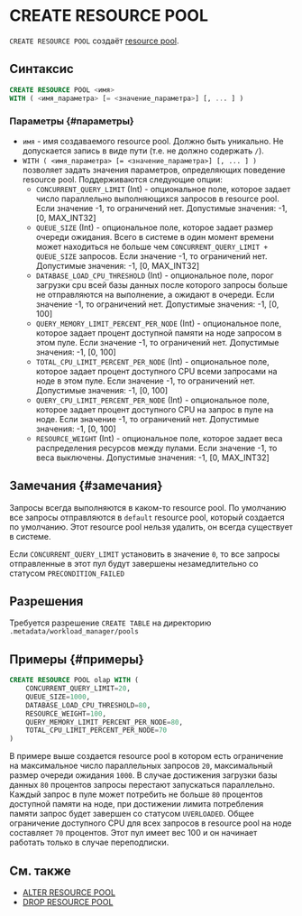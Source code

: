 # CREATE RESOURCE POOL

`CREATE RESOURCE POOL` создаёт [resource pool](../../../../concepts/gloassary#resource-pool).

## Синтаксис

```sql
CREATE RESOURCE POOL <имя>
WITH ( <имя_параметра> [= <значение_параметра>] [, ... ] )
```

### Параметры {#параметры}

* `имя` - имя создаваемого resource pool. Должно быть уникально. Не допускается запись в виде пути (т.е. не должно содержать `/`).
* `WITH ( <имя_параметра> [= <значение_параметра>] [, ... ] )` позволяет задать значения параметров, определяющих поведение resource pool. Поддерживаются следующие опции:
    * `CONCURRENT_QUERY_LIMIT` (Int) - опциональное поле, которое задает число параллельно выполняющихся запросов в resource pool. Если значение -1, то ограничений нет. Допустимые значения: -1, [0, MAX_INT32]
    * `QUEUE_SIZE` (Int) - опциональное поле, которое задает размер очереди ожидания. Всего в системе в один момент времени может находиться не больше чем `CONCURRENT_QUERY_LIMIT + QUEUE_SIZE` запросов. Если значение -1, то ограничений нет. Допустимые значения: -1, [0, MAX_INT32]
    * `DATABASE_LOAD_CPU_THRESHOLD` (Int) - опциональное поле, порог загрузки cpu всей базы данных после которого запросы больше не отправляются на выполнение, а ожидают в очереди. Если значение -1, то ограничений нет. Допустимые значения: -1, [0, 100]
    * `QUERY_MEMORY_LIMIT_PERCENT_PER_NODE` (Int) - опциональное поле, которое задает процент доступной памяти на ноде запросом в этом пуле. Если значение -1, то ограничений нет. Допустимые значения: -1, [0, 100]
    * `TOTAL_CPU_LIMIT_PERCENT_PER_NODE` (Int) - опциональное поле, которое задает процент доступного CPU всеми запросами на ноде в этом пуле. Если значение -1, то ограничений нет. Допустимые значения: -1, [0, 100]
    * `QUERY_CPU_LIMIT_PERCENT_PER_NODE` (Int) - опциональное поле, которое задает процент доступного CPU на запрос в пуле на ноде. Если значение -1, то ограничений нет. Допустимые значения: -1, [0, 100]
    * `RESOURCE_WEIGHT` (Int) - опциональное поле, которое задает веса распределения ресурсов между пулами. Если значение -1, то веса выключены. Допустимые значения: -1, [0, MAX_INT32]

## Замечания {#замечания}

Запросы всегда выполняются в каком-то resource pool. По умолчанию все запросы отправляются в `default` resource pool, который создается по умолчанию. Этот resource pool нельзя удалить, он всегда существует в системе.

Если `CONCURRENT_QUERY_LIMIT` установить в значение `0`, то все запросы отправленные в этот пул будут завершены незамедлительно со статусом `PRECONDITION_FAILED`

## Разрешения

Требуется разрешение `CREATE TABLE` на директорию `.metadata/workload_manager/pools`

## Примеры {#примеры}

```sql
CREATE RESOURCE POOL olap WITH (
    CONCURRENT_QUERY_LIMIT=20,
    QUEUE_SIZE=1000,
    DATABASE_LOAD_CPU_THRESHOLD=80,
    RESOURCE_WEIGHT=100,
    QUERY_MEMORY_LIMIT_PERCENT_PER_NODE=80,
    TOTAL_CPU_LIMIT_PERCENT_PER_NODE=70
)
```

В примере выше создается resource pool в котором есть ограничение на максимальное число параллельных запросов `20`, максимальный размер очереди ожидания `1000`. В случае достижения загрузки базы данных `80` процентов запросы перестают запускаться параллельно. Каждый запрос в пуле может потребить не больше `80` процентов доступной памяти на ноде, при достижении лимита потребления памяти запрос будет завершен со статусом `UVERLOADED`. Общее ограничение доступного CPU для всех запросов в resource pool на ноде составляет `70` процентов. Этот пул имеет вес 100 и он начинает работать только в случае переподписки.

## См. также

* [ALTER RESOURCE POOL](alter-resource-pool.md)
* [DROP RESOURCE POOL](drop-resource-pool.md)